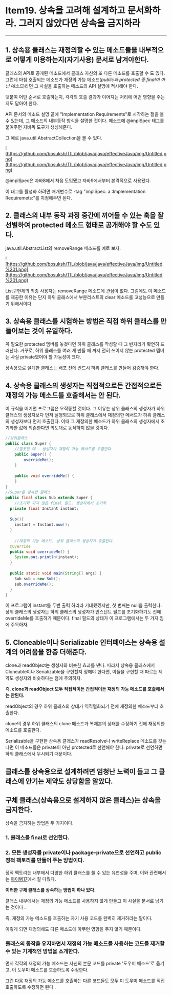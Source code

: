 # Item19. 상속을 고려해 설계하고 문서화하라. 그러지 않았다면 상속을 금지하라

---

## 1. 상속용 클래스는 재정의할 수 있는 메소드들을 내부적으로 어떻게 이용하는지(자기사용) 문서로 남겨야한다.

클래스의 API로 공개된 메소드에서 클래스 자신의 또 다른 메소드를 호출할 수 도 있다. 그런데 마침 호출되는 메소드가 재정의 가능 메소드(*public과 protected 중 final이 아닌 메소드*)라면 그 사실을 호출하는 메소드의 API 설명에 적시해야 한다. 

덧붙여 어떤 순서로 호출하는지, 각각의 호출 결과가 이어지는 처리에 어떤 영향을 주는지도 담아야 한다. 

API 문서의 메소드 설명 끝에 "Implementation Requirements"로 시작하는 절을 볼 수 있는데, 그 메소드의 내부동작 방식을 설명한 것이다. 메소드에 @implSpec 태그를 붙여주면 자바독 도구가 생성해준다. 

그 예로 java.util.AbstractCollection을 볼 수 있다. 

![https://github.com/bosuksh/TIL/blob/java/java/effectiveJava/img/Untitled.png](https://github.com/bosuksh/TIL/blob/java/java/effectiveJava/img/Untitled.png)

@implSpec은 자바8에서 처음 도입됐고 자바9에서부터 본격적으로 사용됐다.

이 태그를 활성화 하려면 매개변수로 -tag "implSpec: a :Implementation Requiremets:"를 지정해주면 된다.

## 2. 클래스의 내부 동작 과정 중간에 끼어들 수 있는 훅을 잘 선별하여 protected 메소드 형태로 공개해야 할 수도 있다.

java.util.AbstractList의 removeRange 메소드를 예로 보자. 

![https://github.com/bosuksh/TIL/blob/java/java/effectiveJava/img/Untitled%201.png](https://github.com/bosuksh/TIL/blob/java/java/effectiveJava/img/Untitled%201.png)

List구현체의 최종 사용자는 removeRange 메소드에 관심이 없다. 그럼에도 이 메소드를 제공한 이유는 단지 하위 클래스에서 부분리스트의 clear 메소드를 고성능으로 만들기 위해서이다. 

## 3. **상속용 클래스를 시험하는 방법은 직접 하위 클래스를 만들어보는 것이 유일하다.**

꼭 필요한 protected 멤버를 놓쳤다면 하위 클래스를 작성할 때 그 빈자리가 확연히 드러난다. 거꾸로, 하위 클래스를 여러 개 만들 때 까지 전혀 쓰이지 않는 protected 멤버는 사실 private였어야 할 가능성이 크다. 

상속용으로 설계한 클래스는 배포 전에 반드시 하위 클래스를 만들어 검증해야 한다.

## 4. 상속용 클래스의 생성자는 직접적으로든 간접적으로든 재정의 가능 메소드를 호출해서는 안 된다.

이 규칙을 어기면 프로그램은 오작동할 것이다. 그 이유는 상위 클래스의 생성자가 하위 클래스의 생성자보다 먼저 실행되므로 하위 클래스에서 재정의한 메서드가 하위 클래스의 생성자보다 먼저 호출된다. 이때 그 재정의한 메소드가 하위 클래스의 생성자에서 초기화한 값에 의존한다면 의도대로 동작하지 않을 것이다. 

```java
//상위클래스
public class Super {
	//잘못된 예 - 생성자가 재정의 가능 메서드를 호출한다. 
	public Super() {
		overrideMe();
	}
	
	public void overrideMe() {
	}
}
//Super을 상속한 클래스
public final class Sub extends Super {
	//초기화 되지 않은 final 필드. 생성자에서 초기화 
  private final Instant instant;

  Sub(){
    instant = Instant.now();
  }
	
	//재정의 가능 메소드. 상위 클래스의 생성자가 호출된다.
  @Override
  public void overrideMe() {
    System.out.println(instant);
  }

  public static void main(String[] args) {
    Sub sub = new Sub();
    sub.overrideMe();
  }
}

```

이 프로그램이 instant를 두번 출력 하리라 기대했겠지만, 첫 번째는 null을 출력한다. 상위 클래스의 생성자는 하위 클래스의 생성자가 인스턴트 필드를 초기화하기도 전에 overrideMe를 호출하기 때문이다. final 필드의 상태가 이 프로그램에서는 두 가지 임에 주목하자. 

## 5. Cloneable이나 Serializable 인터페이스는 상속용 설계의 어려움을 한층 더해준다.

clone과 readObject는 생성자와 비슷한 효과를 낸다. 따라서 상속용 클래스에서 Cloneable이나 Serializable을 구현할지 정해야 한다면, 이들을 구현할 때 따르는 제약도 생성자와 비슷하다는 점에 주의하자.

즉, **clone과 readObject 모두 직접적이든 간접적이든 재정의 가능 메소드를 호출해서는 안된다.**

readObject의 경우 하위 클래스의 상태가 역직렬화되기 전에 재정의한 메소드부터 호출한다. 

clone의 경우 하위 클래스의 clone 메소드가 복제본의 상태를 수정하기 전에 재정의한 메소드를 호출한다. 

Serializable을 구현한 상속용 클래스가 readResolve나 writeReplace 메소드를 갖는다면 이 메소드들은 private이 아닌 protected로 선언해야 한다. private로 선언하면 하위 클래스에서 무시되기 때문이다.

## 클래스를 상속용으로 설계하려면 엄청난 노력이 들고 그 클래스에 안기는 제약도 상당함을 알았다.

## 구체 클래스(상속용으로 설계하지 않은 클래스)는 상속을 금지한다.

상속을 금지하는 방법은 두 가지이다. 

### 1. 클래스를 final로 선언한다.

### 2. 모든 생성자를 private이나 package-private으로 선언하고 public 정적 팩토리를 만들어 주는 방법이다.

정적 팩토리는 내부에서 다양한 하위 클래스를 쓸 수 있는 유연성을 주며, 이와 관련해서는 [아이템17](https://github.com/bosuksh/TIL/blob/master/java/effectiveJava/effectiveJava17.md)에서 잘 다뤘다.  

**이러한 구체 클래스를 상속하는 방법이 하나 있다.**

클래스 내부에서는 재정의 가능 메소드를 사용하지 않게 만들고 이 사실을 문서로 남기는 것이다 .

즉, 재정의 가능 메소드를 호출하는 자기 사용 코드를 완벽히 제거하라는 말이다. 

이렇게 되면 재정의해도 다른 메소드에 아무런 영향을 주지 않기 때문이다. 

### 클래스의 동작을 유지하면서 재정의 가능 메소드를 사용하는 코드를 제거할 수 있는 기계적인 방법을 소개한다.

먼저 각각의 재정의 가능 메소드는 자신의 본문 코드를 private '도우미 메소드'로 옮기고, 이 도우미 메소드를 호출하도록 수정한다. 

그런 다음 재정의 가능 메소드를 호출하는 다른 코드들도 모두 이 도우미 메소드를 직접 호출하도록 수정하면 된다 .
